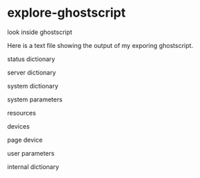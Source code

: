 # explore-ghostscript
look inside ghostscript

Here is a text file showing the output of my exporing ghostscript.

status dictionary

server dictionary 

system dictionary

system parameters

resources

devices

page device

user parameters

internal dictionary
 
